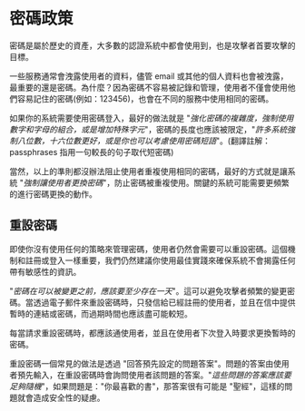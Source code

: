 密碼政策
=================

密碼是屬於歷史的資產，大多數的認證系統中都會使用到，也是攻擊者首要攻擊的目標。

一些服務通常會洩露使用者的資料，儘管 email 或其他的個人資料也會被洩露，最重要的還是密碼。為什麼？因為密碼不容易被記錄和管理，使用者不僅會使用他們容易記住的密碼(例如：123456)，也會在不同的服務中使用相同的密碼。

如果你的系統需要使用密碼登入，最好的做法就是 "_強化密碼的複雜度，強制使用數字和字母的組合，或是增加特殊字元_"，密碼的長度也應該被限定，"_許多系統強制八位數，十六位數更好，或是你也可以考慮使用密碼短語_"。(翻譯註解：passphrases 指用一句較長的句子取代短密碼)

當然，以上的準則都沒辦法阻止使用者重複使用相同的密碼，最好的方式就是讓系統 "_強制讓使用者更換密碼_"，防止密碼被重複使用。關鍵的系統可能需要更頻繁的進行密碼更換的動作。

## 重設密碼

即使你沒有使用任何的策略來管理密碼，使用者仍然會需要可以重設密碼。這個機制和註冊或登入一樣重要，我們仍然建議你使用最佳實踐來確保系統不會揭露任何帶有敏感性的資訊。

"_密碼在可以被變更之前，應該要至少存在一天_"。這可以避免攻擊者頻繁的變更密碼。當透過電子郵件來重設密碼時，只發信給已經註冊的使用者，並且在信中提供暫時的連結或密碼，而過期時間也應該盡可能較短。

每當請求重設密碼時，都應該通使用者，並且在使用者下次登入時要求更換暫時的密碼。

重設密碼一個常見的做法是透過 "回答預先設定的問題答案"。問題的答案由使用者預先輸入，在重設密碼時會詢問使用者該問題的答案。"_這些問題的答案應該要足夠隨機_"，如果問題是："你最喜歡的書"，那答案很有可能是 "聖經"，這樣的問題就會造成安全性的疑慮。
